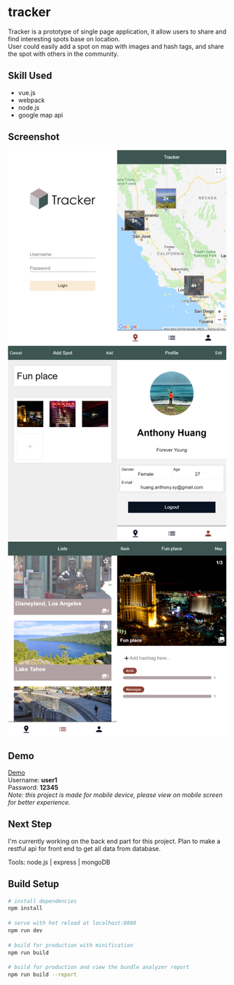 # tracker

Tracker is a prototype of single page application, it allow users to share and find interesting spots base on location.  
User could easily add a spot on map with images and hash tags, and share the spot with others in the community. 

## Skill Used
* vue.js
* webpack
* node.js
* google map api

## Screenshot
<img src=screenshot/6.png width="250"/><img src=screenshot/1.png width="250"/><img src=screenshot/4.png width="250"/><img src=screenshot/3.png width="250"/><img src=screenshot/2.png width="250"/><img src=screenshot/5.png width="250"/>

## Demo
[Demo](http://anthonysyhuang.com/AAU/WNM617/m15)  
Username: __user1__  
Password: __12345__  
_Note: this project is made for mobile device, please view on mobile screen for better experience._  

## Next Step
I'm currently working on the back end part for this project. Plan to make a restful api for front end to get all data from database.

Tools: node.js | express | mongoDB


## Build Setup

``` bash
# install dependencies
npm install

# serve with hot reload at localhost:8080
npm run dev

# build for production with minification
npm run build

# build for production and view the bundle analyzer report
npm run build --report
```
